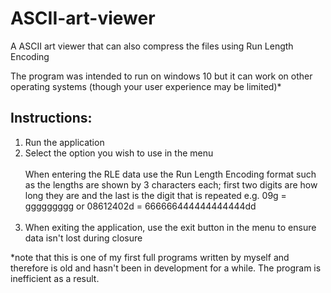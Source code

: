 # ASCII-art-viewer
A ASCII art viewer that can also compress the files using Run Length Encoding

The program was intended to run on windows 10 but it can work on other operating systems (though your user experience may be limited)*

## Instructions:
1. Run the application
2. Select the option you wish to use in the menu<br><br>
    When entering the RLE data use the Run Length Encoding format such as the lengths are shown by 3 characters each; first two digits are how long they are and the last is the digit that is repeated e.g. 09g = ggggggggg or 08612402d = 666666444444444444dd
<br><br>
3. When exiting the application, use the exit button in the menu to ensure data isn't lost during closure

*note that this is one of my first full programs written by myself and therefore is old and hasn't been in development for a while. The program is inefficient as a result.
